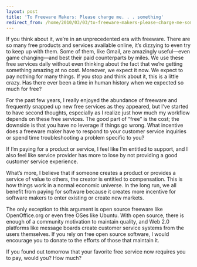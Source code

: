 ```yaml
---
layout: post
title: 'To Freeware Makers: Please charge me. . . something'
redirect_from: /home/2010/03/03/to-freeware-makers-please-charge-me-something/index.html
---
```

<p>If you think about it, we’re in an unprecedented era with freeware.  There are so many free products and services available online, it’s dizzying to even try to keep up with them. Some of them, like Gmail, are amazingly useful—even game changing—and best their paid counterparts by miles.  We use these free services daily without even thinking about the fact that we’re getting something amazing at no cost. Moreover, we expect it now. We expect to pay nothing for many things.
If you stop and think about it, this is a little crazy.  Has there ever been a time in human history when we expected so much for free?</p>
<p>For the past few years, I really enjoyed the abundance of freeware and frequently snapped up new free services as they appeared, but I’ve started to have second thoughts, especially as I realize just how much my workflow depends on these free services.  The good part of “free” is the cost; the downside is that you have no leverage if things go wrong. What incentive does a freeware maker have to respond to your customer service inquiries or spend time troubleshooting a problem specific to you?</p>
<p>If I’m paying for a product or service, I feel like I’m entitled to support, and I also feel like service provider has more to lose by not providing a good customer service experience.</p>
<p>What’s more, I believe that if someone creates a product or provides a service of value to others, the creator is entitled to compensation. This is how things work in a normal economic universe. In the long run, we all benefit from paying for software because it creates more incentive for software makers to enter existing or create new markets.</p>
<p>The only exception to this argument is open source freeware like OpenOffice.org or even free OSes like Ubuntu. With open source, there is enough of a community motivation to maintain quality, and Web 2.0 platforms like message boards create customer service systems from the users themselves. If you rely on free open source software, I would encourage you to donate to the efforts of those that maintain it.</p>
<p>If you found out tomorrow that your favorite free service now requires you to pay, would you? How much?</p>
